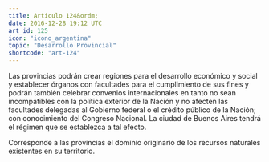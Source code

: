 ```yaml
---
title: Artículo 124&ordm;
date: 2016-12-28 19:12 UTC
art_id: 125
icon: "icono_argentina"
topic: "Desarrollo Provincial"
shortcode: "art-124"
---
```

Las provincias podrán crear regiones para el desarrollo económico y social y establecer órganos con facultades para el cumplimiento de sus fines y podrán también celebrar convenios internacionales en tanto no sean incompatibles con la política exterior de la Nación y no afecten las facultades delegadas al Gobierno federal o el crédito público de la Nación; con conocimiento del Congreso Nacional. La ciudad de Buenos Aires tendrá el régimen que se establezca a tal efecto.

Corresponde a las provincias el dominio originario de los recursos naturales existentes en su territorio.
